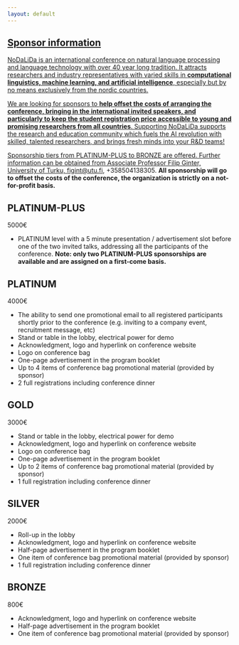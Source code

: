 ```yaml
---
layout: default
---
```

<a href="sponsor.html" />

## Sponsor information 

NoDaLiDa is an international conference on natural language processing and language technology with over 40 year long tradition.  It attracts researchers and industry representatives with varied skills in **computational linguistics, machine learning, and artificial intelligence**, especially but by no means exclusively from the nordic countries.

We are looking for sponsors to **help offset the costs of arranging the conference, bringing in the international invited speakers, and particularly to keep the student registration price accessible to young and promising researchers from all countries**.  Supporting NoDaLiDa supports the research and education community which fuels the AI revolution with skilled, talented researchers, and brings fresh minds into your R&D teams!

Sponsorship tiers from PLATINUM-PLUS to BRONZE are offered. Further information can be obtained from Associate Professor Filip Ginter, University of Turku, figint@utu.fi, +358504138305. **All sponsorship will go to offset the costs of the conference, the organization is strictly on a not-for-profit basis.**


## PLATINUM-PLUS

5000€

* PLATINUM level with a 5 minute presentation / advertisement slot before one of the two invited talks, addressing all the participants of the conference. **Note: only two PLATINUM-PLUS sponsorships are available and are assigned on a first-come basis.**


## PLATINUM

4000€

* The ability to send one promotional email to all registered participants shortly prior to the conference (e.g. inviting to a company event, recruitment message, etc)
* Stand or table in the lobby, electrical power for demo
* Acknowledgment, logo and hyperlink on conference website
* Logo on conference bag
* One-page advertisement in the program booklet
* Up to 4 items of conference bag promotional material (provided by sponsor)
* 2 full registrations including conference dinner


## GOLD

3000€

* Stand or table in the lobby, electrical power for demo
* Acknowledgment, logo and hyperlink on conference website
* Logo on conference bag
* One-page advertisement in the program booklet
* Up to 2 items of conference bag promotional material (provided by sponsor)
* 1 full registration including conference dinner



## SILVER

2000€

* Roll-up in the lobby
* Acknowledgment, logo and hyperlink on conference website
* Half-page advertisement in the program booklet
* One item of conference bag promotional material (provided by sponsor)
* 1 full registration including conference dinner


## BRONZE

800€

* Acknowledgment, logo and hyperlink on conference website
* Half-page advertisement in the program booklet
* One item of conference bag promotional material (provided by sponsor)


